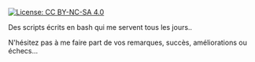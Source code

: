 [![License: CC BY-NC-SA 4.0](https://img.shields.io/badge/License-CC%20BY--NC--SA%204.0-lightgrey.svg)](http://creativecommons.org/licenses/by-nc-sa/4.0/)

Des scripts écrits en bash qui me servent tous les jours..

N'hésitez pas à me faire part de vos remarques, succès, améliorations ou échecs...
